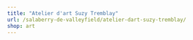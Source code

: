 ```yaml
---
title: "Atelier d'art Suzy Tremblay"
url: /salaberry-de-valleyfield/atelier-dart-suzy-tremblay/
shop: art
---
```

